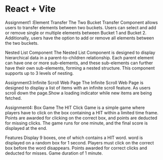 # React + Vite
 Assignment1 :Element Transfer
 The Two Bucket Transfer Component allows users to transfer elements between two buckets. Users can select and add or remove single or multiple elements between Bucket 1 and Bucket 2. Additionally, users have the option to add or remove all elements between the two buckets.

Nested List Component
The Nested List Component is designed to display hierarchical data in a parent-to-children relationship. Each parent element can have one or more sub-elements, and these sub-elements can further have their own sub-elements, forming a nested structure. This component supports up to 3 levels of nesting.

 Assignment3:Infinite Scroll Web Page
 The Infinite Scroll Web Page is designed to display a list of items with an infinite scroll feature. As users scroll down the page.Show a loading indicator while new items are being fetched.

 Assignment4: Box Game
The HIT Click Game is a simple game where players have to click on the box containing a HIT within a limited time frame. Points are awarded for clicking on the correct box, and points are deducted for missing clicks. The game runs for one minute, and the final score is displayed at the end.

Features
Display 9 boxes, one of which contains a HIT word.
word is displayed on a random box for 1 second.
Players must click on the correct box before the word disappears.
Points awarded for correct clicks and deducted for misses.
Game duration of 1 minute.

